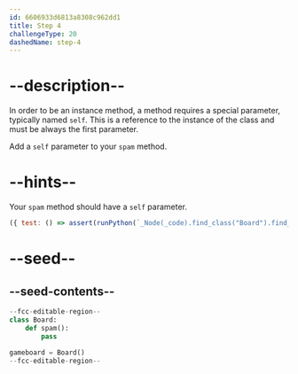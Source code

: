 ```yaml
---
id: 6606933d6813a8308c962dd1
title: Step 4
challengeType: 20
dashedName: step-4
---
```


# --description--

In order to be an instance method, a method requires a special parameter, typically named `self`. This is a reference to the instance of the class and must be always the first parameter.

Add a `self` parameter to your `spam` method.

# --hints--

Your `spam` method should have a `self` parameter.

```js
({ test: () => assert(runPython(`_Node(_code).find_class("Board").find_function("spam").has_args("self")`)) })
```

# --seed--

## --seed-contents--

```py
--fcc-editable-region--
class Board:
    def spam():
        pass
    
gameboard = Board()
--fcc-editable-region--
```

